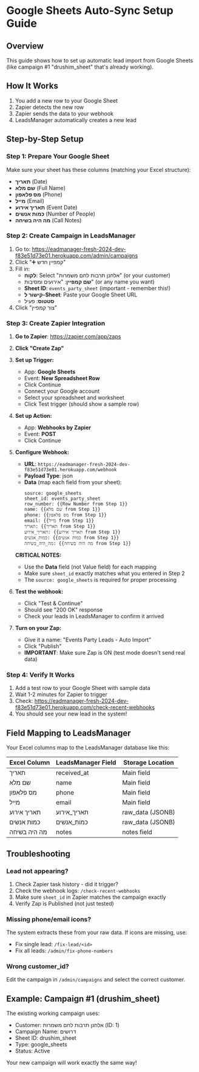 # Google Sheets Auto-Sync Setup Guide

## Overview
This guide shows how to set up automatic lead import from Google Sheets (like campaign #1 "drushim_sheet" that's already working).

## How It Works
1. You add a new row to your Google Sheet
2. Zapier detects the new row
3. Zapier sends the data to your webhook
4. LeadsManager automatically creates a new lead

## Step-by-Step Setup

### Step 1: Prepare Your Google Sheet
Make sure your sheet has these columns (matching your Excel structure):
- **תאריך** (Date)
- **שם מלא** (Full Name)
- **מס פלאפון** (Phone)
- **מייל** (Email)
- **תאריך אירוע** (Event Date)
- **כמות אנשים** (Number of People)
- **מה היה בשיחה** (Call Notes)

### Step 2: Create Campaign in LeadsManager

1. Go to: https://eadmanager-fresh-2024-dev-f83e51d73e01.herokuapp.com/admin/campaigns
2. Click "➕ קמפיין חדש"
3. Fill in:
   - **לקוח**: Select "אלחנן תרבות לחם משמרות" (or your customer)
   - **שם קמפיין**: "אירועים ומסיבות" (or any name you want)
   - **Sheet ID**: `events_party_sheet` (important - remember this!)
   - **קישור ל-Sheet**: Paste your Google Sheet URL
   - **סטטוס**: פעיל
4. Click "צור קמפיין"

### Step 3: Create Zapier Integration

1. **Go to Zapier**: https://zapier.com/app/zaps
2. **Click "Create Zap"**

3. **Set up Trigger:**
   - App: **Google Sheets**
   - Event: **New Spreadsheet Row**
   - Click Continue
   - Connect your Google account
   - Select your spreadsheet and worksheet
   - Click Test trigger (should show a sample row)

4. **Set up Action:**
   - App: **Webhooks by Zapier**
   - Event: **POST**
   - Click Continue

5. **Configure Webhook:**
   - **URL**: `https://eadmanager-fresh-2024-dev-f83e51d73e01.herokuapp.com/webhook`
   - **Payload Type**: json
   - **Data** (map each field from your sheet):
     ```
     source: google_sheets
     sheet_id: events_party_sheet
     row_number: {{Row Number from Step 1}}
     name: {{שם מלא from Step 1}}
     phone: {{מס פלאפון from Step 1}}
     email: {{מייל from Step 1}}
     תאריך: {{תאריך from Step 1}}
     תאריך_אירוע: {{תאריך אירוע from Step 1}}
     כמות_אנשים: {{כמות אנשים from Step 1}}
     מה_היה_בשיחה: {{מה היה בשיחה from Step 1}}
     ```

   **CRITICAL NOTES:**
   - Use the **Data** field (not Value field) for each mapping
   - Make sure `sheet_id` exactly matches what you entered in Step 2
   - The `source: google_sheets` is required for proper processing

6. **Test the webhook:**
   - Click "Test & Continue"
   - Should see "200 OK" response
   - Check your leads in LeadsManager to confirm it arrived

7. **Turn on your Zap:**
   - Give it a name: "Events Party Leads - Auto Import"
   - Click "Publish"
   - **IMPORTANT**: Make sure Zap is ON (test mode doesn't send real data)

### Step 4: Verify It Works

1. Add a test row to your Google Sheet with sample data
2. Wait 1-2 minutes for Zapier to trigger
3. Check: https://eadmanager-fresh-2024-dev-f83e51d73e01.herokuapp.com/check-recent-webhooks
4. You should see your new lead in the system!

## Field Mapping to LeadsManager

Your Excel columns map to the LeadsManager database like this:

| Excel Column | LeadsManager Field | Storage Location |
|--------------|-------------------|------------------|
| תאריך | received_at | Main field |
| שם מלא | name | Main field |
| מס פלאפון | phone | Main field |
| מייל | email | Main field |
| תאריך אירוע | תאריך_אירוע | raw_data (JSONB) |
| כמות אנשים | כמות_אנשים | raw_data (JSONB) |
| מה היה בשיחה | notes | notes field |

## Troubleshooting

### Lead not appearing?
1. Check Zapier task history - did it trigger?
2. Check the webhook logs: `/check-recent-webhooks`
3. Make sure `sheet_id` in Zapier matches the campaign exactly
4. Verify Zap is Published (not just tested)

### Missing phone/email icons?
The system extracts these from your raw data. If icons are missing, use:
- Fix single lead: `/fix-lead/<id>`
- Fix all leads: `/admin/fix-phone-numbers`

### Wrong customer_id?
Edit the campaign in `/admin/campaigns` and select the correct customer.

## Example: Campaign #1 (drushim_sheet)

The existing working campaign uses:
- Customer: אלחנן תרבות לחם משמרות (ID: 1)
- Campaign Name: דרושים
- Sheet ID: drushim_sheet
- Type: google_sheets
- Status: Active

Your new campaign will work exactly the same way!
